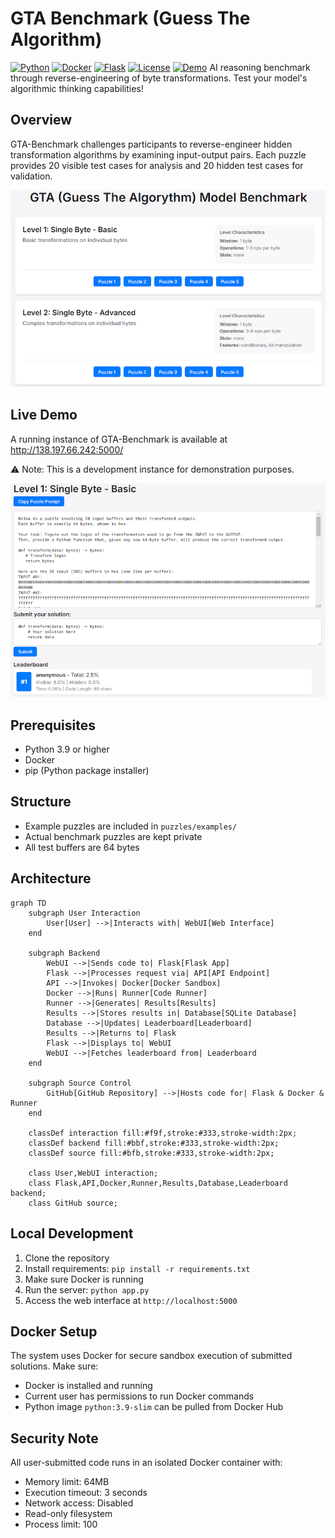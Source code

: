 # GTA Benchmark (Guess The Algorithm)
[![Python](https://img.shields.io/badge/Python-3.9%2B-blue.svg)](https://www.python.org/)
[![Docker](https://img.shields.io/badge/Docker-Required-blue.svg)](https://www.docker.com/)
[![Flask](https://img.shields.io/badge/Flask-3.0-lightgrey.svg)](https://flask.palletsprojects.com/)
[![License](https://img.shields.io/badge/License-MIT-green.svg)](https://opensource.org/licenses/MIT)
[![Demo](https://img.shields.io/badge/Demo-Live-success.svg)](http://138.197.66.242:5000/)
AI reasoning benchmark through reverse-engineering of byte transformations. Test your model's algorithmic thinking capabilities!

## Overview
GTA-Benchmark challenges participants to reverse-engineer hidden transformation algorithms by examining input-output pairs. Each puzzle provides 20 visible test cases for analysis and 20 hidden test cases for validation.

![GTA Benchmark Interface](/docs/images/interface.png)

## Live Demo
A running instance of GTA-Benchmark is available at http://138.197.66.242:5000/

⚠️ Note: This is a development instance for demonstration purposes.

![GTA Benchmark Interface](/docs/images/example.png)

## Prerequisites
- Python 3.9 or higher
- Docker
- pip (Python package installer)

## Structure
- Example puzzles are included in `puzzles/examples/`
- Actual benchmark puzzles are kept private
- All test buffers are 64 bytes

## Architecture
```mermaid
graph TD
    subgraph User Interaction
        User[User] -->|Interacts with| WebUI[Web Interface]
    end
    
    subgraph Backend
        WebUI -->|Sends code to| Flask[Flask App]
        Flask -->|Processes request via| API[API Endpoint]
        API -->|Invokes| Docker[Docker Sandbox]
        Docker -->|Runs| Runner[Code Runner]
        Runner -->|Generates| Results[Results]
        Results -->|Stores results in| Database[SQLite Database]
        Database -->|Updates| Leaderboard[Leaderboard]
        Results -->|Returns to| Flask
        Flask -->|Displays to| WebUI
        WebUI -->|Fetches leaderboard from| Leaderboard
    end
    
    subgraph Source Control
        GitHub[GitHub Repository] -->|Hosts code for| Flask & Docker & Runner
    end
    
    classDef interaction fill:#f9f,stroke:#333,stroke-width:2px;
    classDef backend fill:#bbf,stroke:#333,stroke-width:2px;
    classDef source fill:#bfb,stroke:#333,stroke-width:2px;
    
    class User,WebUI interaction;
    class Flask,API,Docker,Runner,Results,Database,Leaderboard backend;
    class GitHub source;
```

## Local Development
1. Clone the repository
2. Install requirements: `pip install -r requirements.txt`
3. Make sure Docker is running
4. Run the server: `python app.py`
5. Access the web interface at `http://localhost:5000`

## Docker Setup
The system uses Docker for secure sandbox execution of submitted solutions. Make sure:
- Docker is installed and running
- Current user has permissions to run Docker commands
- Python image `python:3.9-slim` can be pulled from Docker Hub

## Security Note
All user-submitted code runs in an isolated Docker container with:
- Memory limit: 64MB
- Execution timeout: 3 seconds
- Network access: Disabled
- Read-only filesystem
- Process limit: 100